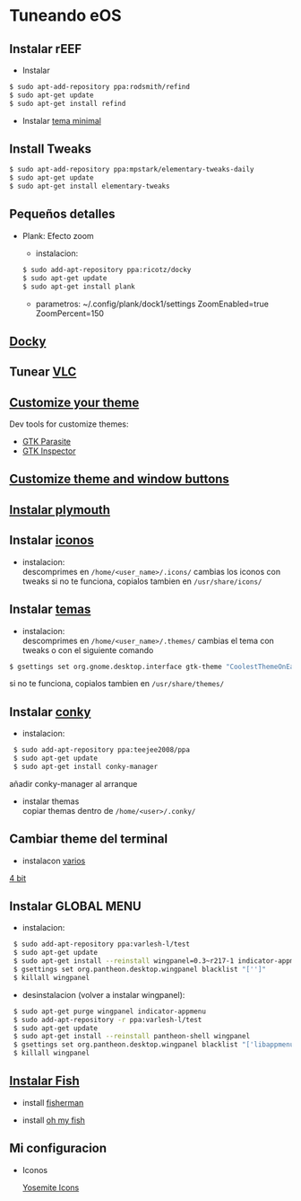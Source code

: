 # Tuneando eOS

## Instalar rEEF

 * Instalar 

```sh
$ sudo apt-add-repository ppa:rodsmith/refind
$ sudo apt-get update
$ sudo apt-get install refind
```

 * Instalar [tema minimal](http://evanpurkhiser.com/rEFInd-minimal/)
 

## Install Tweaks

```sh
$ sudo apt-add-repository ppa:mpstark/elementary-tweaks-daily
$ sudo apt-get update
$ sudo apt-get install elementary-tweaks
```

## Pequeños detalles

- Plank: Efecto zoom

  * instalacion:
  ```sh
  $ sudo add-apt-repository ppa:ricotz/docky
  $ sudo apt-get update
  $ sudo apt-get install plank
  ```
  * parametros:
  ~/.config/plank/dock1/settings
  ZoomEnabled=true
  ZoomPercent=150

## [Docky](https://twobytech.wordpress.com/2016/01/15/instala-y-personaliza-docky-el-dock-que-el-dinero-no-puede-comprar/) 

## Tunear [VLC](https://twobytech.wordpress.com/2016/01/09/dos-hermosos-skins-para-vlc-player/)

## [Customize your theme](http://eos-snippets.blogspot.pe/2014/12/fix-toolbar-synaptic-in-freya.html)
Dev tools for customize themes:
* [GTK Parasite](https://github.com/chipx86/gtkparasite)
* [GTK Inspector](http://askubuntu.com/questions/597259/how-do-i-open-gtk-inspector)

## [Customize theme and window buttons](http://srv12.cpanelhost.cl/~cl119365/eos/ )

## [Instalar plymouth](http://mhsnotes.blogspot.co.id/2016/02/install-custom-plymouth-on-elementary_3.html)

## Instalar [iconos](http://gnome-look.org/)

  * instalacion:  
  descomprimes en `/home/<user_name>/.icons/`
  cambias los iconos con tweaks
  si no te funciona, copialos tambien en `/usr/share/icons/`

## Instalar [temas](http://gnome-look.org/)

  * instalacion:  
  descomprimes en `/home/<user_name>/.themes/`
  cambias el tema con tweaks o con el siguiente comando
 ```sh
 $ gsettings set org.gnome.desktop.interface gtk-theme "CoolestThemeOnEarth"
 ```
  si no te funciona, copialos tambien en `/usr/share/themes/`

## Instalar [conky](http://elementaryos.stackexchange.com/questions/222/how-install-conky-manager-on-freya)

  * instalacion:  
  ```sh
   $ sudo add-apt-repository ppa:teejee2008/ppa                   
   $ sudo apt-get update                    
   $ sudo apt-get install conky-manager                                      
  ```
  añadir conky-manager al arranque
  
  * instalar themas                                  
  copiar themas dentro de `/home/<user>/.conky/`

## Cambiar theme del terminal
  * instalacon
   [varios](http://mayccoll.github.io/Gogh/)

   [4 bit](http://ciembor.github.io/4bit/)


## Instalar GLOBAL MENU

  * instalacion:  
  ```sh
   $ sudo add-apt-repository ppa:varlesh-l/test
   $ sudo apt-get update
   $ sudo apt-get install --reinstall wingpanel=0.3~r217-1 indicator-appmenu
   $ gsettings set org.pantheon.desktop.wingpanel blacklist "['']"
   $ killall wingpanel                                    
  ```
  * desinstalacion (volver a instalar wingpanel):  
  ```sh
   $ sudo apt-get purge wingpanel indicator-appmenu
   $ sudo add-apt-repository -r ppa:varlesh-l/test
   $ sudo apt-get update
   $ sudo apt-get install --reinstall pantheon-shell wingpanel
   $ gsettings set org.pantheon.desktop.wingpanel blacklist "['libappmenu.so']"
   $ killall wingpanel                          
  ```

## [Instalar Fish](https://github.com/fisherman/fisherman/wiki/Installing-Fish)

* install [fisherman](https://github.com/fisherman/fisherman/wiki/Quickstart-Guide)

* install [oh my fish](https://github.com/oh-my-fish/oh-my-fish)



## Mi configuracion

* Iconos        

  [Yosemite Icons](http://zacpier.deviantart.com/art/Yosemite-Icons-for-Linux-494175906)
 




